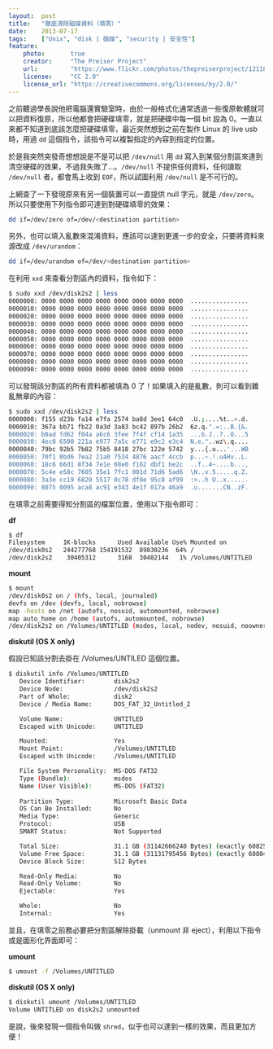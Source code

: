 ```yaml
---
layout:  post
title:   "徹底清除磁碟資料（填零）"
date:    2013-07-17
tags:    ["Unix", "disk | 磁碟", "security | 安全性"]
feature:
    photo:       true
    creator:     "The Preiser Project"
    url:         "https://www.flickr.com/photos/thepreiserproject/12118842256"
    license:     "CC 2.0"
    license_url: "https://creativecommons.org/licenses/by/2.0/"
---
```


之前聽過學長說他把電腦還實驗室時，由於一般格式化通常透過一些復原軟體就可以把資料復原，所以他都會把硬碟填零，就是把硬碟中每一個 bit 設為 0。一直以來都不知道到底該怎麼把硬碟填零，最近突然想到之前在製作 Linux 的 live usb 時，用過 `dd` 這個指令，該指令可以複製指定的內容到指定的位置。

於是我突然突發奇想想說是不是可以把 `/dev/null` 用 `dd` 寫入到某個分割區來達到清空硬碟的效果，不過我失敗了…。`/dev/null` 不提供任何資料，任何讀取 `/dev/null` 者，都會馬上收到 `EOF`，所以試圖利用 `/dev/null` 是不可行的。

上網查了一下發現原來有另一個裝置可以一直提供 null 字元，就是 `/dev/zero`。所以只要使用下列指令即可達到對硬碟填零的效果：

```bash
dd if=/dev/zero of=/dev/<destination partition>
```
    
另外，也可以填入亂數來混淆資料，應該可以達到更進一步的安全，只要將資料來源改成 `/dev/urandom`：

```bash
dd if=/dev/urandom of=/dev/<destination partition>
```

在利用 `xxd` 來查看分割區內的資料，指令如下：

```bash
$ sudo xxd /dev/disk2s2 | less
0000000: 0000 0000 0000 0000 0000 0000 0000 0000  ................
0000010: 0000 0000 0000 0000 0000 0000 0000 0000  ................
0000020: 0000 0000 0000 0000 0000 0000 0000 0000  ................
0000030: 0000 0000 0000 0000 0000 0000 0000 0000  ................
0000040: 0000 0000 0000 0000 0000 0000 0000 0000  ................
0000050: 0000 0000 0000 0000 0000 0000 0000 0000  ................
0000060: 0000 0000 0000 0000 0000 0000 0000 0000  ................
0000070: 0000 0000 0000 0000 0000 0000 0000 0000  ................
0000080: 0000 0000 0000 0000 0000 0000 0000 0000  ................
0000090: 0000 0000 0000 0000 0000 0000 0000 0000  ................
```

可以發現該分割區的所有資料都被填為 0 了！如果填入的是亂數，則可以看到雜亂無章的內容：

```bash
$ sudo xxd /dev/disk2s2 | less
0000000: f155 d23b fa14 e7fa 2574 ba8d 3ee1 64c0  .U.;....%t..>.d.
0000010: 367a bb71 fb22 0a3d 3a83 bc42 897b 26b2  6z.q.".=:..B.{&.
0000020: b0ad fd62 f04a a6c6 3fee 7f4f cf14 1a35  ...b.J..?..O...5
0000030: 4ec0 6500 221a e977 7a5c e771 e9c2 e3c4  N.e."..wz\.q....
0000040: 79bc 92b5 7b82 75b5 8418 27bc 122e 5742  y...{.u...'...WB
0000050: 70f1 0bd6 7ea2 21a0 7534 4876 aacf 4ccb  p...~.!.u4Hv..L.
0000060: 18c6 66d1 8f34 7e1e 08e0 f162 dbf1 be2c  ..f..4~....b...,
0000070: 5c4e e58c 7605 35e1 7fc1 001d 71d6 5ad6  \N..v.5.....q.Z.
0000080: 3a3e cc19 6820 5517 0c78 df8e 95c8 af99  :>..h U..x......
0000090: 8075 0095 aca8 ac91 e343 4e1f 017a 46a9  .u.......CN..zF.
```

在填零之前需要得知分割區的檔案位置，使用以下指令即可：

**df**

```bash
$ df
Filesystem     1K-blocks      Used Available Use% Mounted on
/dev/disk0s2   244277768 154191532  89830236  64% /
/dev/disk2s2    30405312      3168  30402144   1% /Volumes/UNTITLED
```

**mount**

```bash
$ mount
/dev/disk0s2 on / (hfs, local, journaled)
devfs on /dev (devfs, local, nobrowse)
map -hosts on /net (autofs, nosuid, automounted, nobrowse)
map auto_home on /home (autofs, automounted, nobrowse)
/dev/disk2s2 on /Volumes/UNTITLED (msdos, local, nodev, nosuid, noowners)
```

**diskutil (OS X only)**

假設已知該分割去掛在 /Volumes/UNTILED 這個位置。

```bash
$ diskutil info /Volumes/UNTITLED 
   Device Identifier:        disk2s2
   Device Node:              /dev/disk2s2
   Part of Whole:            disk2
   Device / Media Name:      DOS_FAT_32_Untitled_2

   Volume Name:              UNTITLED
   Escaped with Unicode:     UNTITLED

   Mounted:                  Yes
   Mount Point:              /Volumes/UNTITLED
   Escaped with Unicode:     /Volumes/UNTITLED

   File System Personality:  MS-DOS FAT32
   Type (Bundle):            msdos
   Name (User Visible):      MS-DOS (FAT32)
    
   Partition Type:           Microsoft Basic Data
   OS Can Be Installed:      No
   Media Type:               Generic
   Protocol:                 USB
   SMART Status:             Not Supported

   Total Size:               31.1 GB (31142666240 Bytes) (exactly 60825520 512-Byte-Blocks)
   Volume Free Space:        31.1 GB (31131795456 Bytes) (exactly 60804288 512-Byte-Blocks)
   Device Block Size:        512 Bytes

   Read-Only Media:          No
   Read-Only Volume:         No
   Ejectable:                Yes

   Whole:                    No
   Internal:                 Yes
```
       
並且，在填零之前務必要把分割區解除掛載（unmount 非 eject），利用以下指令或是圖形化界面即可：

**umount**

```bash
$ umount -f /Volumes/UNTITLED
```

**diskutil (OS X only)**

```bash
$ diskutil umount /Volumes/UNTITLED
Volume UNTITLED on disk2s2 unmounted
```

是說，後來發現一個指令叫做 `shred`，似乎也可以達到一樣的效果，而且更加方便！
